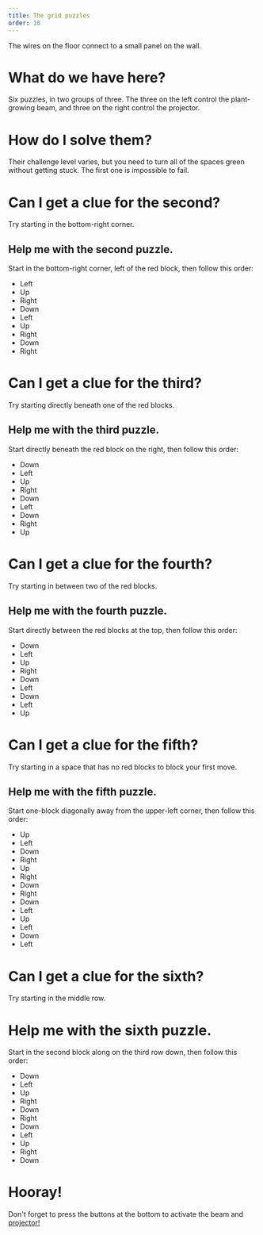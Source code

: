 ```yaml
---
title: The grid puzzles
order: 10
---
```


The wires on the floor connect to a small panel on the wall.

# What do we have here?
Six puzzles, in two groups of three. The three on the left control the plant-growing beam, and three on the right control the projector.

# How do I solve them?
Their challenge level varies, but you need to turn all of the spaces green without getting stuck. The first one is impossible to fail.

# Can I get a clue for the second?
Try starting in the bottom-right corner.

## Help me with the second puzzle.
Start in the bottom-right corner, left of the red block, then follow this order:
* Left
* Up
* Right
* Down
* Left
* Up
* Right
* Down
* Right

# Can I get a clue for the third?
Try starting directly beneath one of the red blocks.

## Help me with the third puzzle.
Start directly beneath the red block on the right, then follow this order:
* Down
* Left
* Up
* Right
* Down
* Left
* Down
* Right
* Up

# Can I get a clue for the fourth?
Try starting in between two of the red blocks.

## Help me with the fourth puzzle.
Start directly between the red blocks at the top, then follow this order:
* Down
* Left
* Up
* Right
* Down
* Left
* Down
* Left
* Up

# Can I get a clue for the fifth?
Try starting in a space that has no red blocks to block your first move.

## Help me with the fifth puzzle.
Start one-block diagonally away from the upper-left corner, then follow this order:
* Up
* Left
* Down
* Right
* Up
* Right
* Down
* Right
* Down
* Left
* Up
* Left
* Down
* Left

# Can I get a clue for the sixth?
Try starting in the middle row.

# Help me with the sixth puzzle.
Start in the second block along on the third row down, then follow this order: 
* Down
* Left
* Up
* Right
* Down
* Right
* Down
* Left
* Up
* Right
* Down

# Hooray!
Don't forget to press the buttons at the bottom to activate the beam and [projector!](flylock)
